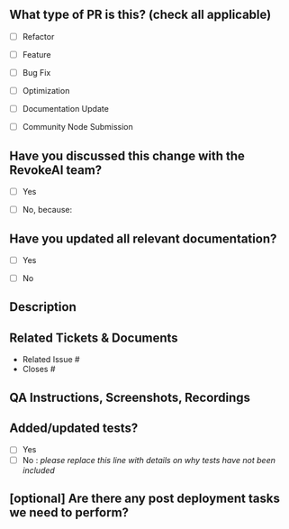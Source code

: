 ## What type of PR is this? (check all applicable)

- [ ] Refactor
- [ ] Feature
- [ ] Bug Fix
- [ ] Optimization
- [ ] Documentation Update
- [ ] Community Node Submission


## Have you discussed this change with the RevokeAI team?
- [ ] Yes
- [ ] No, because:

      
## Have you updated all relevant documentation?
- [ ] Yes
- [ ] No


## Description


## Related Tickets & Documents

<!--
For pull requests that relate or close an issue, please include them
below. 

For example having the text: "closes #1234" would connect the current pull
request to issue 1234.  And when we merge the pull request, Github will
automatically close the issue.
-->

- Related Issue #
- Closes #

## QA Instructions, Screenshots, Recordings

<!-- 
Please provide steps on how to test changes, any hardware or 
software specifications as well as any other pertinent information. 
-->

## Added/updated tests?

- [ ] Yes
- [ ] No : _please replace this line with details on why tests
      have not been included_

## [optional] Are there any post deployment tasks we need to perform?
